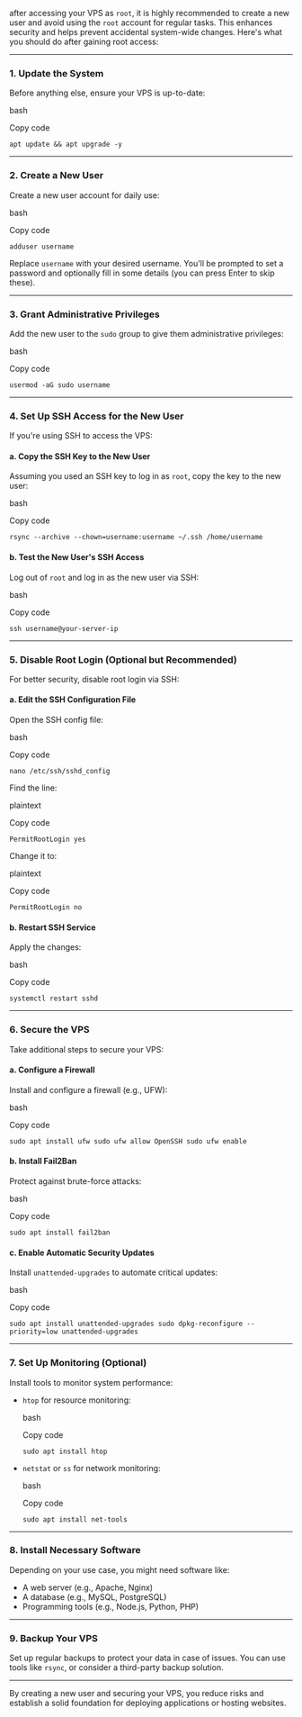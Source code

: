 after accessing your VPS as `root`, it is highly recommended to create a new user and avoid using the `root` account for regular tasks. This enhances security and helps prevent accidental system-wide changes. Here's what you should do after gaining root access:

* * * * *

### **1\. Update the System**

Before anything else, ensure your VPS is up-to-date:

bash

Copy code

`apt update && apt upgrade -y`

* * * * *

### **2\. Create a New User**

Create a new user account for daily use:

bash

Copy code

`adduser username`

Replace `username` with your desired username. You'll be prompted to set a password and optionally fill in some details (you can press Enter to skip these).

* * * * *

### **3\. Grant Administrative Privileges**

Add the new user to the `sudo` group to give them administrative privileges:

bash

Copy code

`usermod -aG sudo username`

* * * * *

### **4\. Set Up SSH Access for the New User**

If you're using SSH to access the VPS:

#### a. Copy the SSH Key to the New User

Assuming you used an SSH key to log in as `root`, copy the key to the new user:

bash

Copy code

`rsync --archive --chown=username:username ~/.ssh /home/username`

#### b. Test the New User's SSH Access

Log out of `root` and log in as the new user via SSH:

bash

Copy code

`ssh username@your-server-ip`

* * * * *

### **5\. Disable Root Login (Optional but Recommended)**

For better security, disable root login via SSH:

#### a. Edit the SSH Configuration File

Open the SSH config file:

bash

Copy code

`nano /etc/ssh/sshd_config`

Find the line:

plaintext

Copy code

`PermitRootLogin yes`

Change it to:

plaintext

Copy code

`PermitRootLogin no`

#### b. Restart SSH Service

Apply the changes:

bash

Copy code

`systemctl restart sshd`

* * * * *

### **6\. Secure the VPS**

Take additional steps to secure your VPS:

#### a. Configure a Firewall

Install and configure a firewall (e.g., UFW):

bash

Copy code

`sudo apt install ufw
sudo ufw allow OpenSSH
sudo ufw enable`

#### b. Install Fail2Ban

Protect against brute-force attacks:

bash

Copy code

`sudo apt install fail2ban`

#### c. Enable Automatic Security Updates

Install `unattended-upgrades` to automate critical updates:

bash

Copy code

`sudo apt install unattended-upgrades
sudo dpkg-reconfigure --priority=low unattended-upgrades`

* * * * *

### **7\. Set Up Monitoring (Optional)**

Install tools to monitor system performance:

-   `htop` for resource monitoring:

    bash

    Copy code

    `sudo apt install htop`

-   `netstat` or `ss` for network monitoring:

    bash

    Copy code

    `sudo apt install net-tools`

* * * * *

### **8\. Install Necessary Software**

Depending on your use case, you might need software like:

-   A web server (e.g., Apache, Nginx)
-   A database (e.g., MySQL, PostgreSQL)
-   Programming tools (e.g., Node.js, Python, PHP)

* * * * *

### **9\. Backup Your VPS**

Set up regular backups to protect your data in case of issues. You can use tools like `rsync`, or consider a third-party backup solution.

* * * * *

By creating a new user and securing your VPS, you reduce risks and establish a solid foundation for deploying applications or hosting websites.